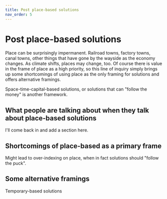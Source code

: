 ```yaml
---
title: Post place-based solutions
nav_order: 5
---
```


# Post place-based solutions

Place can be surprisingly impermanent. Railroad towns, factory towns, canal towns, other things that have gone by the wayside as the economy changes. As climate shifts, places may change, too. Of course there is value in the frame of place as a high priority, so this line of inquiry simply brings up some shortcomings of using place as the only framing for solutions and offers alternative framings.

Space-time-capital-based solutions, or solutions that can "follow the money" is another framework.

## What people are talking about when they talk about place-based solutions

I'll come back in and add a section here.

## Shortcomings of place-based as a primary frame

Might lead to over-indexing on place, when in fact solutions should "follow the puck".

## Some alternative framings

Temporary-based solutions

